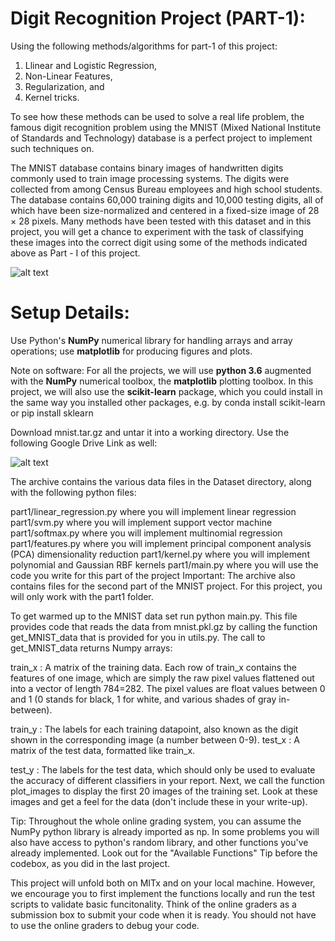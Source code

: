# Digit Recognition Project (PART-1):

Using the following methods/algorithms for part-1 of this project:

1. Llinear and Logistic Regression, 
2. Non-Linear Features, 
3. Regularization, and 
4. Kernel tricks. 

To see how these methods can be used to solve a real life problem, the famous digit recognition problem using the MNIST (Mixed National Institute of Standards and Technology) database is a perfect project to implement such techniques on.

The MNIST database contains binary images of handwritten digits commonly used to train image processing systems. The digits were collected from among Census Bureau employees and high school students. The database contains 60,000 training digits and 10,000 testing digits, all of which have been size-normalized and centered in a fixed-size image of 28 × 28 pixels. Many methods have been tested with this dataset and in this project, you will get a chance to experiment with the task of classifying these images into the correct digit using some of the methods indicated above as Part - I of this project.

![alt text](https://github.com/hotaki-lab/Digit-Recognition-Neural-Network/blob/main/Sample%20Digits.PNG "Sample Handwritten Digits")

# Setup Details:

Use Python's **NumPy** numerical library for handling arrays and array operations; use **matplotlib** for producing figures and plots.

Note on software: For all the projects, we will use **python 3.6** augmented with the **NumPy** numerical toolbox, the **matplotlib** plotting toolbox. In this project, we will also use the **scikit-learn** package, which you could install in the same way you installed other packages, e.g. by conda install scikit-learn or pip install sklearn

Download mnist.tar.gz and untar it into a working directory. Use the following Google Drive Link as well:

![alt text](https://drive.google.com/drive/folders/16P4PsmlIqk6FUxFNwJXzLrShrLshf_qw?usp=sharing "Google Drive Containing MNIST folder for this Project")

The archive contains the various data files in the Dataset directory, along with the following python files:

part1/linear_regression.py where you will implement linear regression
part1/svm.py where you will implement support vector machine
part1/softmax.py where you will implement multinomial regression
part1/features.py where you will implement principal component analysis (PCA) dimensionality reduction
part1/kernel.py where you will implement polynomial and Gaussian RBF kernels
part1/main.py where you will use the code you write for this part of the project
Important: The archive also contains files for the second part of the MNIST project. For this project, you will only work with the part1 folder.

To get warmed up to the MNIST data set run python main.py. This file provides code that reads the data from mnist.pkl.gz by calling the function get_MNIST_data that is provided for you in utils.py. The call to get_MNIST_data returns Numpy arrays:

train_x : A matrix of the training data. Each row of train_x contains the features of one image, which are simply the raw pixel values flattened out into a vector of length 784=282. The pixel values are float values between 0 and 1 (0 stands for black, 1 for white, and various shades of gray in-between).

train_y : The labels for each training datapoint, also known as the digit shown in the corresponding image (a number between 0-9).
test_x : A matrix of the test data, formatted like train_x.

test_y : The labels for the test data, which should only be used to evaluate the accuracy of different classifiers in your report.
Next, we call the function plot_images to display the first 20 images of the training set. Look at these images and get a feel for the data (don't include these in your write-up).

Tip: Throughout the whole online grading system, you can assume the NumPy python library is already imported as np. In some problems you will also have access to python's random library, and other functions you've already implemented. Look out for the "Available Functions" Tip before the codebox, as you did in the last project.

This project will unfold both on MITx and on your local machine. However, we encourage you to first implement the functions locally and run the test scripts to validate basic funcitonality. Think of the online graders as a submission box to submit your code when it is ready. You should not have to use the online graders to debug your code.
